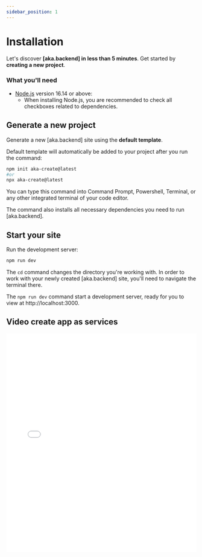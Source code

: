 ```yaml
---
sidebar_position: 1
---
```


# Installation

Let's discover **[aka.backend] in less than 5 minutes**. Get started by **creating a new project**.

### What you'll need

- [Node.js](https://nodejs.org/en/download/) version 16.14 or above:
    - When installing Node.js, you are recommended to check all checkboxes related to dependencies.

## Generate a new project

Generate a new [aka.backend] site using the **default template**.

Default template will automatically be added to your project after you run the command:

```bash
npm init aka-create@latest
#or
npx aka-create@latest
```

You can type this command into Command Prompt, Powershell, Terminal, or any other integrated terminal of your code
editor.

The command also installs all necessary dependencies you need to run [aka.backend].

## Start your site

Run the development server:

```bash
npm run dev
```

The `cd` command changes the directory you're working with. In order to work with your newly created [aka.backend] site,
you'll need to navigate the terminal there.

The `npm run dev` command start a development server, ready for you to view at http://localhost:3000.

## Video create app as services

<iframe width="100%" height="580px" src="/video/aka-create-020917.mp4" frameborder="0" allowfullscreen></iframe>

